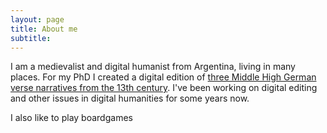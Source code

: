 ```yaml
---
layout: page
title: About me
subtitle: 
---
```


I am a medievalist and digital humanist from Argentina, living in many places. For my PhD I created a digital edition of [three Middle High German verse narratives from the 13th century](/konrad_digital/index.html). I've been working on digital editing and other issues in digital humanities for some years now. 

I also like to play boardgames
